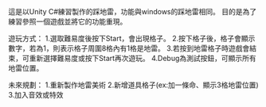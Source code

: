 ﻿這是以Unity C#練習製作的踩地雷，功能與windows的踩地雷相同。
目的是為了練習參照一個遊戲並將它的功能重現。

遊玩方式：
1.選取難易度後按下Start，會出現格子。
2.按下格子後，格子會顯示數字，若為1，則表示格子周圍8格內有1格是地雷。
3.若按到地雷格子時遊戲會結束，可重新選擇難易度或按下Start再次遊玩。
4.Debug為測試按鈕，可顯示所有地雷位置。

未來規劃：
1.重新製作地雷美術
2.新增道具格子(ex:加一條命、顯示3格地雷位置)
3.加入音效或特效